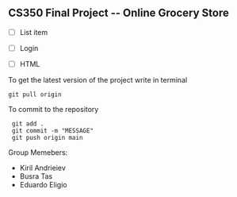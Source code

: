 ## CS350 Final Project -- Online Grocery Store

 - [ ] List item
 - [ ] Login
 - [ ] HTML

  
  To get the latest version of the project write in terminal 
  

    git pull origin

To commit to the repository

     git add .
     git commit -m "MESSAGE"
     git push origin main

Group Memebers:
- Kiril Andrieiev
- Busra Tas
- Eduardo Eligio
